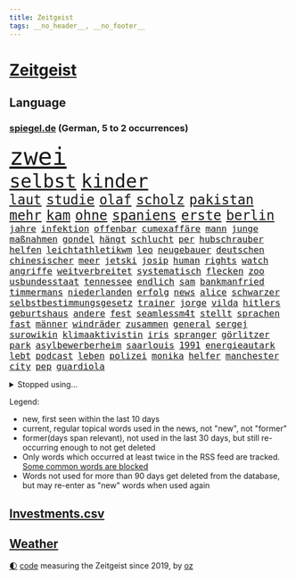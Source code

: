 ```yaml
---
title: Zeitgeist
tags: __no_header__, __no_footer__
---
```


# [Zeitgeist](https://oliz.io/zeitgeist/)

## Language

<h3><a href="https://www.spiegel.de" target="_blank">spiegel.de</a> (German, 5 to 2 occurrences)</h3>
<p style="font-family:monospace">
<span style="font-size:32pt"><a href="news_links.html#zwei" class="current">zwei</a></span>
<br>
<span style="font-size:25pt"><a href="news_links.html#selbst" class="current">selbst</a></span>
<span style="font-size:25pt"><a href="news_links.html#kinder" class="current">kinder</a></span>
<br>
<span style="font-size:18pt"><a href="news_links.html#laut" class="current">laut</a></span>
<span style="font-size:18pt"><a href="news_links.html#studie" class="current">studie</a></span>
<span style="font-size:18pt"><a href="news_links.html#olaf" class="current">olaf</a></span>
<span style="font-size:18pt"><a href="news_links.html#scholz" class="current">scholz</a></span>
<span style="font-size:18pt"><a href="news_links.html#pakistan" class="current">pakistan</a></span>
<span style="font-size:18pt"><a href="news_links.html#mehr" class="current">mehr</a></span>
<span style="font-size:18pt"><a href="news_links.html#kam" class="current">kam</a></span>
<span style="font-size:18pt"><a href="news_links.html#ohne" class="current">ohne</a></span>
<span style="font-size:18pt"><a href="news_links.html#spaniens" class="current">spaniens</a></span>
<span style="font-size:18pt"><a href="news_links.html#erste" class="current">erste</a></span>
<span style="font-size:18pt"><a href="news_links.html#berlin" class="current">berlin</a></span>
<br>
<span style="font-size:12pt"><a href="news_links.html#jahre" class="current">jahre</a></span>
<span style="font-size:12pt"><a href="news_links.html#infektion" class="current">infektion</a></span>
<span style="font-size:12pt"><a href="news_links.html#offenbar" class="current">offenbar</a></span>
<span style="font-size:12pt"><a href="news_links.html#cumexaffäre" class="current">cumexaffäre</a></span>
<span style="font-size:12pt"><a href="news_links.html#mann" class="current">mann</a></span>
<span style="font-size:12pt"><a href="news_links.html#junge" class="current">junge</a></span>
<span style="font-size:12pt"><a href="news_links.html#maßnahmen" class="current">maßnahmen</a></span>
<span style="font-size:12pt"><a href="news_links.html#gondel" class="new">gondel</a></span>
<span style="font-size:12pt"><a href="news_links.html#hängt" class="current">hängt</a></span>
<span style="font-size:12pt"><a href="news_links.html#schlucht" class="current">schlucht</a></span>
<span style="font-size:12pt"><a href="news_links.html#per" class="current">per</a></span>
<span style="font-size:12pt"><a href="news_links.html#hubschrauber" class="current">hubschrauber</a></span>
<span style="font-size:12pt"><a href="news_links.html#helfen" class="current">helfen</a></span>
<span style="font-size:12pt"><a href="news_links.html#leichtathletikwm" class="current">leichtathletikwm</a></span>
<span style="font-size:12pt"><a href="news_links.html#leo" class="current">leo</a></span>
<span style="font-size:12pt"><a href="news_links.html#neugebauer" class="current">neugebauer</a></span>
<span style="font-size:12pt"><a href="news_links.html#deutschen" class="current">deutschen</a></span>
<span style="font-size:12pt"><a href="news_links.html#chinesischer" class="current">chinesischer</a></span>
<span style="font-size:12pt"><a href="news_links.html#meer" class="current">meer</a></span>
<span style="font-size:12pt"><a href="news_links.html#jetski" class="current">jetski</a></span>
<span style="font-size:12pt"><a href="news_links.html#josip" class="new">josip</a></span>
<span style="font-size:12pt"><a href="news_links.html#human" class="current">human</a></span>
<span style="font-size:12pt"><a href="news_links.html#rights" class="current">rights</a></span>
<span style="font-size:12pt"><a href="news_links.html#watch" class="current">watch</a></span>
<span style="font-size:12pt"><a href="news_links.html#angriffe" class="current">angriffe</a></span>
<span style="font-size:12pt"><a href="news_links.html#weitverbreitet" class="current">weitverbreitet</a></span>
<span style="font-size:12pt"><a href="news_links.html#systematisch" class="current">systematisch</a></span>
<span style="font-size:12pt"><a href="news_links.html#flecken" class="current">flecken</a></span>
<span style="font-size:12pt"><a href="news_links.html#zoo" class="current">zoo</a></span>
<span style="font-size:12pt"><a href="news_links.html#usbundesstaat" class="current">usbundesstaat</a></span>
<span style="font-size:12pt"><a href="news_links.html#tennessee" class="new">tennessee</a></span>
<span style="font-size:12pt"><a href="news_links.html#endlich" class="current">endlich</a></span>
<span style="font-size:12pt"><a href="news_links.html#sam" class="current">sam</a></span>
<span style="font-size:12pt"><a href="news_links.html#bankmanfried" class="new">bankmanfried</a></span>
<span style="font-size:12pt"><a href="news_links.html#timmermans" class="current">timmermans</a></span>
<span style="font-size:12pt"><a href="news_links.html#niederlanden" class="current">niederlanden</a></span>
<span style="font-size:12pt"><a href="news_links.html#erfolg" class="current">erfolg</a></span>
<span style="font-size:12pt"><a href="news_links.html#news" class="current">news</a></span>
<span style="font-size:12pt"><a href="news_links.html#alice" class="current">alice</a></span>
<span style="font-size:12pt"><a href="news_links.html#schwarzer" class="current">schwarzer</a></span>
<span style="font-size:12pt"><a href="news_links.html#selbstbestimmungsgesetz" class="current">selbstbestimmungsgesetz</a></span>
<span style="font-size:12pt"><a href="news_links.html#trainer" class="current">trainer</a></span>
<span style="font-size:12pt"><a href="news_links.html#jorge" class="new">jorge</a></span>
<span style="font-size:12pt"><a href="news_links.html#vilda" class="new">vilda</a></span>
<span style="font-size:12pt"><a href="news_links.html#hitlers" class="new">hitlers</a></span>
<span style="font-size:12pt"><a href="news_links.html#geburtshaus" class="current">geburtshaus</a></span>
<span style="font-size:12pt"><a href="news_links.html#andere" class="current">andere</a></span>
<span style="font-size:12pt"><a href="news_links.html#fest" class="current">fest</a></span>
<span style="font-size:12pt"><a href="news_links.html#seamlessm4t" class="new">seamlessm4t</a></span>
<span style="font-size:12pt"><a href="news_links.html#stellt" class="current">stellt</a></span>
<span style="font-size:12pt"><a href="news_links.html#sprachen" class="current">sprachen</a></span>
<span style="font-size:12pt"><a href="news_links.html#fast" class="current">fast</a></span>
<span style="font-size:12pt"><a href="news_links.html#männer" class="current">männer</a></span>
<span style="font-size:12pt"><a href="news_links.html#windräder" class="current">windräder</a></span>
<span style="font-size:12pt"><a href="news_links.html#zusammen" class="current">zusammen</a></span>
<span style="font-size:12pt"><a href="news_links.html#general" class="current">general</a></span>
<span style="font-size:12pt"><a href="news_links.html#sergej" class="current">sergej</a></span>
<span style="font-size:12pt"><a href="news_links.html#surowikin" class="current">surowikin</a></span>
<span style="font-size:12pt"><a href="news_links.html#klimaaktivistin" class="current">klimaaktivistin</a></span>
<span style="font-size:12pt"><a href="news_links.html#iris" class="current">iris</a></span>
<span style="font-size:12pt"><a href="news_links.html#spranger" class="current">spranger</a></span>
<span style="font-size:12pt"><a href="news_links.html#görlitzer" class="current">görlitzer</a></span>
<span style="font-size:12pt"><a href="news_links.html#park" class="current">park</a></span>
<span style="font-size:12pt"><a href="news_links.html#asylbewerberheim" class="current">asylbewerberheim</a></span>
<span style="font-size:12pt"><a href="news_links.html#saarlouis" class="current">saarlouis</a></span>
<span style="font-size:12pt"><a href="news_links.html#1991" class="current">1991</a></span>
<span style="font-size:12pt"><a href="news_links.html#energieautark" class="new">energieautark</a></span>
<span style="font-size:12pt"><a href="news_links.html#lebt" class="current">lebt</a></span>
<span style="font-size:12pt"><a href="news_links.html#podcast" class="current">podcast</a></span>
<span style="font-size:12pt"><a href="news_links.html#leben" class="current">leben</a></span>
<span style="font-size:12pt"><a href="news_links.html#polizei" class="current">polizei</a></span>
<span style="font-size:12pt"><a href="news_links.html#monika" class="current">monika</a></span>
<span style="font-size:12pt"><a href="news_links.html#helfer" class="current">helfer</a></span>
<span style="font-size:12pt"><a href="news_links.html#manchester" class="current">manchester</a></span>
<span style="font-size:12pt"><a href="news_links.html#city" class="current">city</a></span>
<span style="font-size:12pt"><a href="news_links.html#pep" class="current">pep</a></span>
<span style="font-size:12pt"><a href="news_links.html#guardiola" class="current">guardiola</a></span>
</p>
<details>
<summary>Stopped using...</summary>
<p class="former" style="font-size:12pt">
erfahrung(1035) historiker(1035) schatten(1034) hervor(1033) mitunter(1033) prüfung(1033) wünschen(1033) überwinden(1033) erdoğan(1032) fort(1032) freien(1032) geholfen(1032) registriert(1032) schlag(1032) aufgefordert(1031) coronakrise(1031) einzelne(1031) rasant(1031) wirtschaftsminister(1031) ard(1030) einwohner(1030) flüge(1030) gründer(1030) heftig(1030) humanitäre(1030) schwangerschaft(1030) sicherheitskräfte(1030) steuer(1030) usregierung(1030) überlebte(1030) altes(1029) hieß(1029) investoren(1029) kliniken(1029) recep(1029) tayyip(1029) verurteilte(1029) abstimmen(1028) bestellt(1028) diesel(1028) erteilt(1028) scheinen(1028) serie(1028) solidarität(1028) verschieben(1028) zuschauer(1028) armut(1027) bundesländer(1027) deutlichen(1027) fließt(1027) freiburg(1027) protestiert(1027) streitkräfte(1027) taylor(1027) wofür(1027) arsenal(1026) berichte(1026) csu(1026) geboten(1026) geheimnis(1026) kapitän(1026) landtag(1026) trainieren(1026) vermutet(1026) bundesländern(1025) ersetzen(1025) geeinigt(1025) is(1025) johnson(1025) künftige(1025) mediziner(1025) passen(1025) angeblichen(1024) entscheidend(1024) getrennt(1024) belgien(1023) minderheit(1023) umsatz(1023) abgehört(1022) beschwerden(1022) kaputt(1022) schiedsrichter(1022) strengere(1022) verändern(1022) widerspruch(1022) hintergründe(1021) i(1021) kleines(1021) heil(1020) hubertus(1020) zusammenhang(1020) fragt(1019) menschenleben(1019) triumph(1019) punkten(1018) störung(1018) tatverdächtigen(1018) davor(1017) meist(1017) porsche(1016) schritte(1016) tragödie(1016) brite(1015) hielten(1015) mercedes(1015) präsidentin(1015) pünktlich(1015) schwierige(1015) stadion(1015) haushalte(1013) drittel(1012) kommende(1012) provokation(1012) auftrag(1011) handel(1011) wunder(1011) genauso(1008) gold(1008) regelung(1008) samstagmorgen(1008) vorgegangen(1008) pfund(1007) steffen(1006) top(1006) entschuldigung(1004) monats(1004) syrer(1002) eigenes(1000) unzufrieden(1000) bundesverfassungsgericht(999) ministerien(999) landet(998) schock(996) kassieren(993) abhängig(992) staatlichen(990) aufgabe(989) afrikas(988) georg(988) gerieten(986) annäherung(984) grüner(978) konzert(977) ära(977) sammeln(974) marine(969) cdu/csu(966) einfache(962) coronaimpfung(957) leiter(949) wetterdienst(941) cent(926) langjährige(921) anfeindungen(901) zusammenbruch(892) demnächst(888) autobahnen(886) lahm(865) angebote(849) 250(843) interessen(834) volk(773) mächtigen(746) sichtbar(744) gremium(735) beeinträchtigt(723) erhofft(716) energiepreise(708) funktionen(705) zeitungsbericht(701) harris(698) hoffenheim(698) illegaler(697) universität(696) preiserhöhungen(694) 73(691) erreichte(684) nfl(677) vorfeld(677) einigt(669) rauswurf(665) demo(664) fachkräfte(664) siebten(663) station(663) abschreckung(661) bettina(661) gewachsen(650) verständigt(650) verteidiger(643) größtem(642) 41(641) härte(633) stadtteil(633) tödlichem(629) kürzer(627) pech(620) schienen(620) historischer(614) diskussionen(610) angekündigte(605) zustimmung(598) pink(597) oligarchen(595) 87(592) bat(583) genehmigt(581) inhalte(575) spielern(563) pekings(556) vergleichsweise(552) bürgerkrieg(550) fremd(549) fehlverhalten(546) klingen(544) einheiten(543) flughäfen(536) geplanter(529) vereinigung(528) jennifer(523) 19jährige(521) nukleare(511) töchter(508) profitierte(507) söhne(505) zugegeben(499) patrick(498) günstige(493) messerattacke(491) koch(490) hochrangige(489) natobeitritt(485) ausstieg(480) packenden(476) schwarzes(475) weichen(475) schwerverletzte(474) humor(473) diplomat(471) vermisster(464) versöhnung(458) gäbe(457) export(453) verhängnis(453) trocken(452) dinner(445) lustig(445) prinzessin(443) konzerte(442) zunahme(442) erleichtert(441) sinne(441) besitzt(440) konkurrenten(433) tierschützer(427) umwelthilfe(427) bedarf(426) irgendwann(424) empfehlungen(423) galten(421) inmitten(418) neuseelands(414) prompt(411) standards(410) valley(409) risiken(408) attraktiver(407) geste(402) einleiten(395) versorgen(395) braun(394) bundeskartellamt(394) kontroversen(393) usrepublikaner(388) verbrauch(387) berlinneukölln(386) starkwatzinger(384) solches(383) fpö(381) verstanden(379) ähnlichen(378) aussteigen(375) subventionen(373) nachhaltigkeit(370) diana(365) bildband(363) vereinbarten(361) bürgergeld(360) disney(358) spitzen(357) 63(351) strenge(348) schickte(344) marken(343) herunter(342) anfangs(341) verstöße(340) missverständnis(338) töne(337) biografie(336) nackt(335) verbündeter(330) finnen(329) freigegeben(329) zutritt(329) kontroverse(326) gratis(325) fortschritt(324) gewaltsam(323) salihamidžić(322) beton(321) finanzministerium(319) rückblick(316) vaters(314) astronauten(313) scheinbar(313) vereinbarung(312) verstorbene(311) einsamkeit(307) irland(307) erzeugerpreise(303) gerecht(303) vizepräsidentin(300) lakers(299) härtesten(296) verhelfen(295) großeinsatz(294) kommissar(294) forschung(290) cyberangriff(281) absolviert(280) taucher(280) beworfen(277) erreichbar(276) steuert(276) autorinnen(275) gestohlenen(274) umfassende(274) zulassen(274) verehrt(273) beantragen(271) eric(271) beratung(269) feuerte(266) metall(265) one(264) transportiert(264) überragt(261) wirtschaftliche(260) trotzen(256) renner(254) finanzaufsicht(253) 14jähriger(252) abbauen(252) benedikt(251) wegfallen(248) amtsgericht(247) überzeugen(247) 56(246) euphorie(245) angriffskrieges(244) bafin(242) technologien(242) gipfeltreffen(240) nachschub(240) vorverkauf(238) darm(237) kleinsten(237) check(235) gelsenkirchen(234) größeren(234) parkplatz(233) erwähnt(232) muster(232) trauern(232) besitzen(230) kulturkampf(229) wiener(229) hürde(227) exportieren(226) streitigkeiten(226) udo(226) einwanderer(225) mühsam(224) renommierte(224) leblos(222) pionier(222) handelspartner(221) avatar(219) evg(219) unglaublich(219) salat(218) verkehrspolitik(218) gegründet(217) heimische(216) überflüssig(215) viertagewoche(214) satellitenbild(213) thailands(213) verbote(213) redaktion(212) verdreifacht(212) vorstand(212) umstrittener(211) hinkt(210) vorfälle(210) zufällig(210) hoffentlich(209) reederei(209) guardian(207) meiste(207) halbinsel(206) staatsgebiet(206) dieb(205) oldtimer(205) einträge(203) batic(202) bibel(202) botschafterin(202) komplizierten(202) leitmayr(202) temperatur(202) 69(201) eiltempo(201) meditation(200) flugverkehr(198) gedenken(197) jason(196) veröffentlichten(194) event(193) heiligen(193) freier(192) abnehmen(191) rivale(190) aufgearbeitet(189) büßen(189) springer(189) verdächtigt(189) schritten(188) verwenden(188) aufklären(187) abheben(186) gleiche(186) steigert(186) bergab(185) office(185) bohlen(184) aufbruch(183) bremst(183) läufer(182) theoretisch(182) wiederzufinden(182) vernetzt(181) gegenstand(180) gesetzlichen(180) kennzeichnung(180) akt(178) kläger(178) nötigung(178) sätze(178) achtsamkeit(177) dfl(177) auszeit(176) schweres(176) beantwortet(175) bundesweiten(175) partnern(175) thorsten(175) hasan(174) selfie(174) vorwurfs(174) ambitionen(173) brokstedt(173) dienen(173) köpfe(173) ibrahim(172) tarifverhandlungen(172) wagnersöldnern(171) delikte(167) wölfe(166) anpassen(165) elch(165) nordwesten(165) trier(165) lieferte(164) willkür(164) petersen(163) 1998(162) amtskollege(162) ausgewiesen(161) diesjährigen(160) fraglich(160) stärkt(160) bewertung(158) detail(157) posse(157) abschiebung(156) felder(156) hundekot(156) on(156) buchstaben(155) parade(155) ham(154) verlegen(154) arbeitskampf(153) berlinmitte(153) kehren(153) ss(153) territorium(151) zoos(151) ehrgeizige(150) notwehr(150) passend(150) meeresspiegel(149) atomwaffen(148) wänden(148) elite(147) laune(147) scheibe(146) worklifebalance(146) ankommen(145) derer(145) wang(145) yi(145) begeben(144) flutkatastrophe(144) handelte(144) ostdeutschen(144) festland(143) königsetappe(143) römisches(143) kardashian(142) ulrike(141) optionen(140) qualifying(140) vermissen(139) menschenrechtsorganisation(138) griechische(137) hof(137) mecklenburgvorpommerns(137) erholen(136) jesse(136) hausbesitzer(135) therapiesitzung(135) umsetzen(135) aufwendige(134) bezieht(134) 900(133) goldschatz(133) smart(133) vereinte(133) dna(132) gekonnt(132) hauptrolle(132) radsport(132) bestehende(131) erschaffen(131) erzbischof(131) wettrennen(131) 800000(130) parlamentarische(130) angelegenheit(129) herausgabe(129) eingeklemmt(128) portal(128) rohstoff(128) kartellamt(127) niederländischer(127) sackgasse(127) sprengungen(127) honduras(126) geflüchtet(125) säen(125) arbeitskräfte(124) hakenkreuze(124) marseille(124) nordrheinwestfälischen(124) exparteichef(123) riskieren(123) großvater(122) heutige(122) torjägerin(122) überflutungen(122) behindern(121) mails(121) gedulden(120) robin(120) bundestags(119) lebensgefährliche(118) nils(118) brachten(117) getrennte(116) lebenden(116) moore(116) heißem(114) umsetzbar(114) ausbilder(113) beziehen(113) fallengelassen(113) produkt(113) vertagt(113) inneren(112) abzuschaffen(111) chinapolitik(111) kleinflugzeug(111) filmte(110) stadtplaner(110) verlesen(110) eilantrag(109) empfinden(109) prozessen(109) vorausgesetzt(108) senden(107) erdogan(106) gendersprache(106) kontern(106) mittendrin(105) prekären(105) spielten(105) hannah(104) hoeneß(104) reue(104) konrad(103) münchens(102) reisepass(101) tanken(101) erwartete(100) kennedy(100) bürgerkriegs(99) justizministerium(98) turin(98) schamlos(97) dnatest(96) ausgehen(95) erdbeeren(95) karamursa(95) bauwerk(94) läuferin(94) straßenverkehr(94) zuneigung(94) 180(93) früchte(93) horror(93) rad(93) christie(92) court(92) großrazzia(92) kiunternehmen(92) medikament(92) abi(91) vorsorglich(91) abgeschlossene(90) girl(90) innovation(90) mischen(90) sony(90) tvansprache(90) uboot(90) löwe(89) meistverkauften(89) zelebrieren(89) betrügerbande(88) bewahrt(88) meilenstein(88) mühe(88) forces(87) formuliert(87) gebucht(87) rapid(87) schufascore(87) support(87) bestandteil(86) bestzeit(86) erlangen(86) erläutert(86) h(86) radikalisierung(86) spektakulär(86) uli(86) umkrempeln(86) vorletzten(86) bandenmitglieder(85) diebstahl(85) ding(85) kühler(85) serien(85) sudanesischen(85) disput(84) gänswein(84) polizeiinspekteur(84) privatsekretär(84) spielabbruch(84) that(84) xvi(84) islamistischer(83) kinofilm(83) prozesstag(83) zehntel(83) zoll(83) call(82) duty(82) etablierten(82) feministinnen(82) herzustellen(82) lehrt(82) passendes(82) rice(82) skeptiker(82) stöhnen(82) wahrnehmen(82) weltruhm(82) 83(81) ada(81) einschüchtern(81) eliten(81) falschparker(81) heilige(81) market(81) meistgesuchten(81) schirach(81) tegernsee(81) überschwemmen(81) überspringen(81) ausrücken(80) germain(80) großvaters(80) hamm(80) heimtückischen(80) mägen(80) rekordsumme(80) spohr(80) versprecher(80) fahrradfahrer(79) massenprotesten(79) saint(79) vilnius(79) 260(78) fiebertraum(78) herum(78) judith(78) menschengruppe(78) scheinheilige(78) triumphieren(78) wählern(78) zurückfallen(78) 21jährigen(77) byd(77) gegenschlag(77) landesarbeitsgericht(77) radprofis(77) sabotageverdacht(77) scharfer(77) vollkommen(77) filmbranche(76) gosens(76) landtagswahlen(76) meistertrainer(76) packendes(76) verrücktes(76) anhieb(75) imam(75) polnisches(75) rückeroberung(75) sommers(75) tragik(75) filmstudios(74) ios(74) sheffield(74) störten(74) 70jährige(73) abgelichtet(73) arbeitsministerium(73) frankfurts(73) gesellschaftlichen(73) militäranalyst(73) spaziergänger(73) strömten(73) zeitfahren(73) absurd(72) meisterfeier(72) mls(72) traditionen(72) zwischendurch(72) bundeshaushalt(71) gerichtsverhandlung(71) gestritten(71) minimieren(71) schiefgehen(71) sparkassen(71) gewollt(70) heilen(70) heinzchristian(70) mangelware(70) vice(70) anfrage(69) chaotischen(69) gründerin(69) plate(69) taktik(69) thyssenkrupp(69) umfassender(69) absichtlichen(68) akteure(68) alben(68) befassen(68) bekennt(68) marktanteil(68) mitregieren(68) passwort(68) verlockend(68) einstufung(67) erinnerten(67) ethnischen(67) laute(67) light(67) rezeptfreie(67) vielfachen(67) sonderbeauftragten(66) stopfen(66) swift(66) umweltverschmutzung(66) dämpft(65) frederik(65) gerichtssaal(65) gesang(65) gunst(65) lifestyle(65) steigender(65) umgebaut(65) establishment(64) mangelnder(64) sechzigerjahren(64) verweigerung(64) à(64) activision(63) blizzard(63) kissinger(63) leeds(63) leonie(63) wahlwiederholung(63) beckenbauer(62) cool(62) einzusetzen(62) gerücht(62) imageschaden(62) jugendorganisationen(62) staatsfernsehen(62) vorletzte(62) wahrscheinlicher(62) allgegenwärtig(61) bafög(61) ballermann(61) lachen(61) lustige(61) richtlinie(61) soldatinnen(61) staatsanwälte(61) streaming(61) dramatik(60) gegenmittel(60) herkunft(60) interessenkonflikten(60) plön(60) reagan(60) ronald(60) saudische(60) shell(60) ungestüm(60) versorgungskrise(60) drastische(59) krimbrücke(59) spargelernte(59) südlich(59) verpackungsmüll(59) zugänglichen(59) exkollegen(58) getreidedeal(58) heat(58) kalkuliert(58) matteo(58) münchentatort(58) schröders(58) grenzübertritt(57) kassenärztlichen(57) unausgegoren(57) verunglimpft(57) hakte(56) leichtigkeit(56) mysteriöse(56) narben(56) 2006(55) dürr(55) gesamtsieg(55) heimischer(55) schub(55) blockierte(54) bundesministerien(54) erfundene(54) schießerei(54) sozialhilfeempfänger(54) tennisolympiasieger(54) verstrickungen(54) jedermann(53) playoffaus(53) 77(52) bestimmtes(52) brilliert(52) erlangte(52) ghazi(52) inferno(52) römer(52) tonnenweise(52) aufgetreten(51) deutschsprachige(51) hausfrauen(51) abenteuer(50) atombombe(50) kette(50) privater(50) rabattschlacht(50) ressorts(50) unionsfraktionsmanager(50) vorsitzender(50) zulasten(50) 78(49) gelaufen(49) preist(49) schwan(49) abgeschoben(48) erklimmen(48) geburtstagsgesellschaft(48) tribüne(48) zwanzig(48) kiboom(47) missstände(47) mondlandung(47) sanieren(47) studios(47) unmögliche(47) untersuchungskommission(47) urteile(47) überprüft(47) coronaapp(46) dfbpokalfinale(46) farke(46) fernwärme(46) kapazität(46) konzerten(46) lebensunterhalt(46) papstes(46) wirtschaftsforscher(46) überresten(46) eroberte(45) freizügigkeit(45) geringerer(45) hüften(45) jelena(45) schwerin(45) auswärtigen(44) dunkelziffer(44) fünfmal(44) romane(44) sätzen(44) cessna(43) forschungsministerin(43) fäuste(43) jannik(43) luxemburg(43) protestierende(43) sinner(43) ankündigungen(42) drückt(42) geheimdokumenten(42) geht’s(42) kosovarische(42) totschlag(42) verwaltungsrat(42) zwischenfall(42) albin(41) bezahlte(41) kurti(41) melle(41) rammsteinkonzert(41) tunis(41) ultrarechte(41) vertraut(41) vox(41) wirecard(41) zuliebe(41) innern(40) lagern(40) pauschalreisen(40) versammlung(40) 4700(39) abends(39) korallen(39) nordamerikanischen(39) schnappt(39) singlecharts(39) stonehenge(39) zugspitze(39) beach(38) bundeswirtschaftsministerium(38) liv(38) reparatur(38) unters(38) überfluteten(38) aryna(37) belarussin(37) olympiastadion(37) sabalenka(37) toskana(37) tschechin(37) unterhalb(37) ölkonzerne(37) 16jährigen(36) gino(36) landwirten(36) mäder(36) progressiv(36) regenbogenflaggen(36) schweigt(36) turnierstart(36) vorne(36) überfüllte(36) milliardenschweren(35) asylrecht(34) exprofi(34) flüchtlingsboot(34) freistaat(34) geparkte(34) lärmen(34) populistischer(34) schlichten(34) vielfalt(34) enger(33) eroberten(33) juliwoche(33) katamaran(33) munitionsdepot(33) werkelt(33) ausgeschöpft(32) declan(32) erodieren(32) flüchtlingskatastrophe(32) kzhäftlinge(32) nationaltorhüter(32) tumulte(32) fortsetzt(31) now(31) smartwatches(31) sommerloch(31) speak(31) widerlegt(31) artgenossen(30) berauscht(30) diebesbande(30) huldigt(30) kupferhersteller(30) trikots(30) verholfen(30) viertelmillion(30) 1971(29) abgerufen(29) buhlen(29) chinastrategie(29) hangar(29) preisanstieg(29) stellenabbau(29) aufzusetzen(28) pass(28) saßen(28) sicherheitsdebatte(28) allgemeine(27) beschränkungen(27) brennendes(27) bundestagswahl(27) dreitägige(27) elton(27) jane(27) locker(27) natogipfel(27) sauer(27) seitenhieb(27) versenkt(27) zehntausend(27) gelb(26) pandora(26) urin(26) wertet(26) abhängigkeiten(25) achterbahn(25) emre(25) freibädern(25) hetzt(25) indirekt(25) irlands(25) marsch(25) playstation(25) rsfmiliz(25) sanktionsliste(25) verunsicherung(25) brandenburgs(24) freizeit(24) inselgruppe(24) wettbewerber(24) ataman(23) ausziehen(23) blue(23) ferda(23) ferngesteuerte(23) handgelenk(23) krumbiegel(23) leuchtet(23) planschen(23) radwege(23) schlüsselfigur(23) senats(23) supermärkte(23) vorjahre(23) bunte(22) diskriminierung(22) fertiger(22) flüchtlingskrise(22) freiwasserschwimmer(22) psychologische(22) radweg(22) wimbledon(22) benötigten(21) eigenlob(21) korans(21) topfahrer(21) verbrennung(21) vermittelt(21) wagnerkämpfer(21) wagnerrevolte(21) holten(20) modernes(20) wagnermeuterei(20) zäsur(20) annektierten(19) antidiskriminierungsbeauftragte(19) busse(19) datenlecks(19) dumme(19) lovebinde(19) rheinlandpfälzischen(19) wmtest(19) übereinstimmenden(19) überschwemmt(19) barker(18) bitteren(18) geil(18) kahl(18) kourtney(18) porträt(18) rekordhalter(18) travis(18) verkaufte(18) verkehrswende(18) angespült(17) belohnen(17) studienfinanzierung(17) 32000(16) afdhöhenflug(16) dehydrierung(16) glamour(16) neukunden(16) nördlich(16) zunutze(16) berufliche(15) fahrgast(15) gleichheit(15) jasper(15) kirchen(15) philipsen(15) sprinter(15) streumunition(15) warmen(15) weltfußballer(15) entlaufene(14) gerichtsverfahren(14) jubelte(14) oberbefehlshaber(14) threads(14) twitterkonkurrent(14) weltbild(14) feuchte(13) hüther(13) komisch(13) maroden(13) massencrash(13) verwahrt(13) weltregionen(13) weltrekorde(13) edwin(12) hintermänner(12) hirnblutung(12) meetings(12) raste(12) rattenfänger(12) sar(12) sofortige(12) torwartlegende(12) unzufriedenheit(12) verschreiben(12) archäologie(11) böschung(11) perfekter(11) showdown(11)
</p>
</details>
<p>Legend:
<ul>
<li><span class="new">new</span>, first seen within the last 10 days</li>
<li><span class="current">current</span>, regular topical words used in the news, not "new", not "former"</li>
<li><span class="former">former(days span relevant)</span>, not used in the last 30 days, but still re-occurring enough to not get deleted</li>
<li>Only words which occurred at least twice in the RSS feed are tracked. <a href="language/filters.py">Some common words are blocked</a></li>
<li>Words not used for more than 90 days get deleted from the database, but may re-enter as "new" words when used again</li>
</ul>
</p>

## [Investments](investments.html)[.csv](investments.csv)

## [Weather](weather.html)

<footer>
<a href="javascript:toggleTheme()" class="nav">🌓</a>
<a href="https://github.com/ooz/zeitgeist">code</a> measuring the Zeitgeist since 2019, by <a href="https://oliz.io">oz</a>
</footer>
